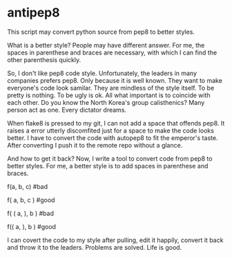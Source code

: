 # antipep8
This script may convert python source from pep8 to better styles.

What is a better style? People may have different answer. For me, the spaces in parenthese and braces are necessary, with which I can find the other parenthesis quickly.

So, I don't like pep8 code style. Unfortunately, the leaders in many companies prefers pep8. Only because it is well known. They want to make everyone's code look samilar. They are mindless of the style itself. To be pretty is nothing. To be ugly is ok. All what important is to coincide with each other. Do you know the North Korea's group calisthenics? Many person act as one. Every dictator dreams. 

When flake8 is pressed to my git, I can not add a space that offends pep8. It raises a error utterly discomfited just for a space to make the code looks better. I have to convert the code with autopep8 to fit the emperor's taste. After converting I push it to the remote repo without a glance.

And how to get it back? Now, I write a tool to convert code from pep8 to better styles. For me, a better style is to add spaces in parenthese and braces.

f(a, b, c) #bad

f( a, b, c ) #good

f( ( a, ), b ) #bad

f(( a, ), b ) #good

I can covert the code to my style after pulling, edit it happily, convert it back and throw it to the leaders. Problems are solved. Life is good.
